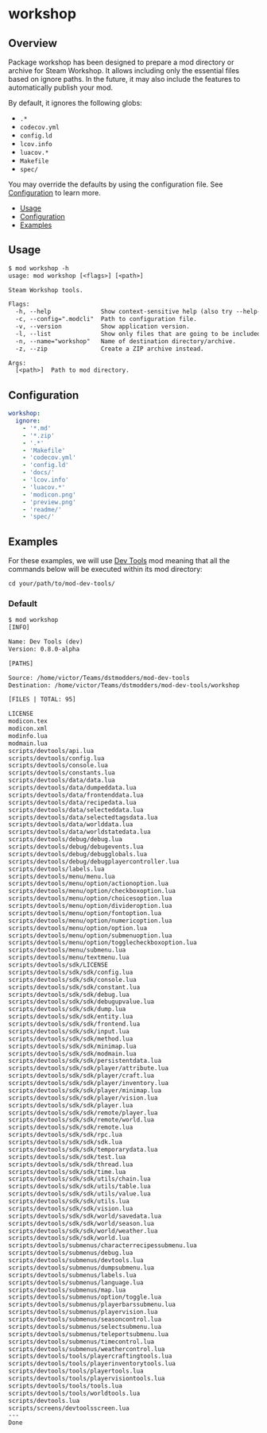 # workshop

## Overview

Package workshop has been designed to prepare a mod directory or archive for
Steam Workshop. It allows including only the essential files based on ignore
paths. In the future, it may also include the features to automatically publish
your mod.

By default, it ignores the following globs:

- `.*`
- `codecov.yml`
- `config.ld`
- `lcov.info`
- `luacov.*`
- `Makefile`
- `spec/`

You may override the defaults by using the configuration file. See
[Configuration][] to learn more.

- [Usage](#usage)
- [Configuration][]
- [Examples](#examples)

## Usage

```txt
$ mod workshop -h
usage: mod workshop [<flags>] [<path>]

Steam Workshop tools.

Flags:
  -h, --help              Show context-sensitive help (also try --help-long and --help-man).
  -c, --config=".modcli"  Path to configuration file.
  -v, --version           Show application version.
  -l, --list              Show only files that are going to be included.
  -n, --name="workshop"   Name of destination directory/archive.
  -z, --zip               Create a ZIP archive instead.

Args:
  [<path>]  Path to mod directory.
```

## Configuration

```yml
workshop:
  ignore:
    - '*.md'
    - '*.zip'
    - '.*'
    - 'Makefile'
    - 'codecov.yml'
    - 'config.ld'
    - 'docs/'
    - 'lcov.info'
    - 'luacov.*'
    - 'modicon.png'
    - 'preview.png'
    - 'readme/'
    - 'spec/'
```

## Examples

For these examples, we will use [Dev Tools][] mod meaning that all the commands
below will be executed within its mod directory:

```shell
cd your/path/to/mod-dev-tools/
```

### Default

```txt
$ mod workshop
[INFO]

Name: Dev Tools (dev)
Version: 0.8.0-alpha

[PATHS]

Source: /home/victor/Teams/dstmodders/mod-dev-tools
Destination: /home/victor/Teams/dstmodders/mod-dev-tools/workshop

[FILES | TOTAL: 95]

LICENSE
modicon.tex
modicon.xml
modinfo.lua
modmain.lua
scripts/devtools/api.lua
scripts/devtools/config.lua
scripts/devtools/console.lua
scripts/devtools/constants.lua
scripts/devtools/data/data.lua
scripts/devtools/data/dumpeddata.lua
scripts/devtools/data/frontenddata.lua
scripts/devtools/data/recipedata.lua
scripts/devtools/data/selecteddata.lua
scripts/devtools/data/selectedtagsdata.lua
scripts/devtools/data/worlddata.lua
scripts/devtools/data/worldstatedata.lua
scripts/devtools/debug/debug.lua
scripts/devtools/debug/debugevents.lua
scripts/devtools/debug/debugglobals.lua
scripts/devtools/debug/debugplayercontroller.lua
scripts/devtools/labels.lua
scripts/devtools/menu/menu.lua
scripts/devtools/menu/option/actionoption.lua
scripts/devtools/menu/option/checkboxoption.lua
scripts/devtools/menu/option/choicesoption.lua
scripts/devtools/menu/option/divideroption.lua
scripts/devtools/menu/option/fontoption.lua
scripts/devtools/menu/option/numericoption.lua
scripts/devtools/menu/option/option.lua
scripts/devtools/menu/option/submenuoption.lua
scripts/devtools/menu/option/togglecheckboxoption.lua
scripts/devtools/menu/submenu.lua
scripts/devtools/menu/textmenu.lua
scripts/devtools/sdk/LICENSE
scripts/devtools/sdk/sdk/config.lua
scripts/devtools/sdk/sdk/console.lua
scripts/devtools/sdk/sdk/constant.lua
scripts/devtools/sdk/sdk/debug.lua
scripts/devtools/sdk/sdk/debugupvalue.lua
scripts/devtools/sdk/sdk/dump.lua
scripts/devtools/sdk/sdk/entity.lua
scripts/devtools/sdk/sdk/frontend.lua
scripts/devtools/sdk/sdk/input.lua
scripts/devtools/sdk/sdk/method.lua
scripts/devtools/sdk/sdk/minimap.lua
scripts/devtools/sdk/sdk/modmain.lua
scripts/devtools/sdk/sdk/persistentdata.lua
scripts/devtools/sdk/sdk/player/attribute.lua
scripts/devtools/sdk/sdk/player/craft.lua
scripts/devtools/sdk/sdk/player/inventory.lua
scripts/devtools/sdk/sdk/player/minimap.lua
scripts/devtools/sdk/sdk/player/vision.lua
scripts/devtools/sdk/sdk/player.lua
scripts/devtools/sdk/sdk/remote/player.lua
scripts/devtools/sdk/sdk/remote/world.lua
scripts/devtools/sdk/sdk/remote.lua
scripts/devtools/sdk/sdk/rpc.lua
scripts/devtools/sdk/sdk/sdk.lua
scripts/devtools/sdk/sdk/temporarydata.lua
scripts/devtools/sdk/sdk/test.lua
scripts/devtools/sdk/sdk/thread.lua
scripts/devtools/sdk/sdk/time.lua
scripts/devtools/sdk/sdk/utils/chain.lua
scripts/devtools/sdk/sdk/utils/table.lua
scripts/devtools/sdk/sdk/utils/value.lua
scripts/devtools/sdk/sdk/utils.lua
scripts/devtools/sdk/sdk/vision.lua
scripts/devtools/sdk/sdk/world/savedata.lua
scripts/devtools/sdk/sdk/world/season.lua
scripts/devtools/sdk/sdk/world/weather.lua
scripts/devtools/sdk/sdk/world.lua
scripts/devtools/submenus/characterrecipessubmenu.lua
scripts/devtools/submenus/debug.lua
scripts/devtools/submenus/devtools.lua
scripts/devtools/submenus/dumpsubmenu.lua
scripts/devtools/submenus/labels.lua
scripts/devtools/submenus/language.lua
scripts/devtools/submenus/map.lua
scripts/devtools/submenus/option/toggle.lua
scripts/devtools/submenus/playerbarssubmenu.lua
scripts/devtools/submenus/playervision.lua
scripts/devtools/submenus/seasoncontrol.lua
scripts/devtools/submenus/selectsubmenu.lua
scripts/devtools/submenus/teleportsubmenu.lua
scripts/devtools/submenus/timecontrol.lua
scripts/devtools/submenus/weathercontrol.lua
scripts/devtools/tools/playercraftingtools.lua
scripts/devtools/tools/playerinventorytools.lua
scripts/devtools/tools/playertools.lua
scripts/devtools/tools/playervisiontools.lua
scripts/devtools/tools/tools.lua
scripts/devtools/tools/worldtools.lua
scripts/devtools.lua
scripts/screens/devtoolsscreen.lua
---
Done
```

[configuration]: #configuration
[dev tools]: https://github.com/dstmodders/mod-dev-tools
